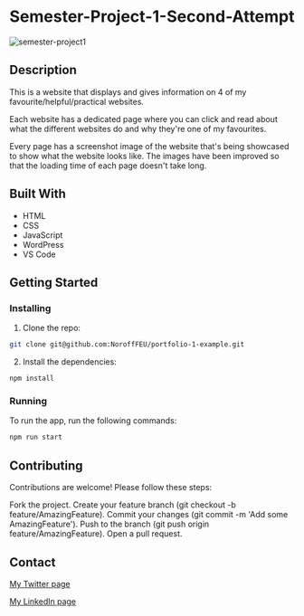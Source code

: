 # Semester-Project-1-Second-Attempt

![semester-project1](https://github.com/OH2021/Semester-Project-1-Second-Attempt/assets/77490624/d1a87c3b-86e3-487f-8771-2385c2b3f9ec)

## Description

This is a website that displays and gives information on 4 of my favourite/helpful/practical websites. 

Each website has a dedicated page where you can click and read about what the different websites do and why they're one of my favourites. 

Every page has a screenshot image of the website that's being showcased to show what the website looks like. The images have been improved so that the loading time of each page doesn't take long.

## Built With

- HTML
- CSS
- JavaScript
- WordPress
- VS Code

## Getting Started

### Installing

1. Clone the repo:

```bash
git clone git@github.com:NoroffFEU/portfolio-1-example.git
```

2. Install the dependencies:

```
npm install
```

### Running

To run the app, run the following commands:

```bash
npm run start
```

## Contributing

Contributions are welcome! Please follow these steps:

Fork the project.
Create your feature branch (git checkout -b feature/AmazingFeature).
Commit your changes (git commit -m 'Add some AmazingFeature').
Push to the branch (git push origin feature/AmazingFeature).
Open a pull request.

## Contact

[My Twitter page](https://twitter.com/OhHaug)

[My LinkedIn page](https://www.linkedin.com/in/ole-henrik-haug-250766296/)
